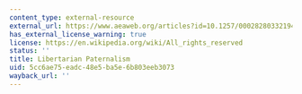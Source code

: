 ```yaml
---
content_type: external-resource
external_url: https://www.aeaweb.org/articles?id=10.1257/000282803321947001
has_external_license_warning: true
license: https://en.wikipedia.org/wiki/All_rights_reserved
status: ''
title: Libertarian Paternalism
uid: 5cc6ae75-eadc-48e5-ba5e-6b803eeb3073
wayback_url: ''
---
```

